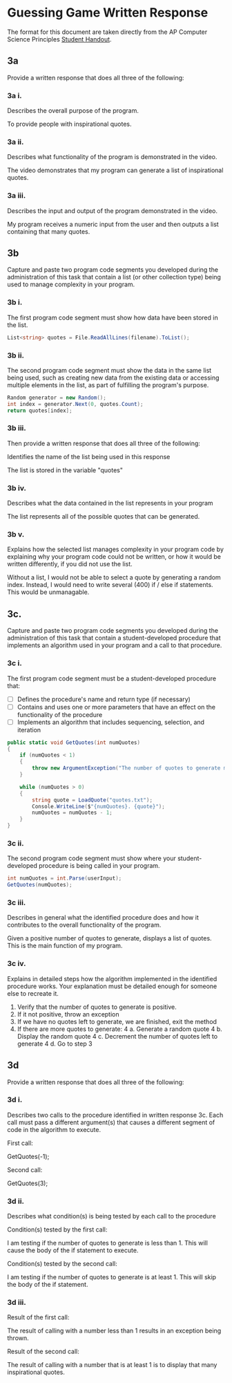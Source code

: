 # Guessing Game Written Response

The format for this document are taken directly from the AP Computer Science
Principles [Student Handout](../support/ap-csp-student-task-directions.pdf).

## 3a

Provide a written response that does all three of the following:

### 3a i.

Describes the overall purpose of the program.

To provide people with inspirational quotes.

### 3a ii.

Describes what functionality of the program is demonstrated in the video.

The video demonstrates that my program can generate a list of inspirational quotes.

### 3a iii.

Describes the input and output of the program demonstrated in the video.

My program receives a numeric input from the user and then outputs a list containing that many quotes.

## 3b

Capture and paste two program code segments you developed during the
administration of this task that contain a list (or other collection type) being
used to manage complexity in your program.

### 3b i.

The first program code segment must show how data have been stored in the list.

```csharp
List<string> quotes = File.ReadAllLines(filename).ToList();
```

### 3b ii.

The second program code segment must show the data in the same list being used,
such as creating new data from the existing data or accessing multiple elements
in the list, as part of fulfilling the program's purpose.

```csharp
Random generator = new Random();
int index = generator.Next(0, quotes.Count);
return quotes[index];
```

### 3b iii.

Then provide a written response that does all three of the following:

Identifies the name of the list being used in this response

The list is stored in the variable "quotes"

### 3b iv.

Describes what the data contained in the list represents in your program

The list represents all of the possible quotes that can be generated.

### 3b v.

Explains how the selected list manages complexity in your program code by
explaining why your program code could not be written, or how it would be
written differently, if you did not use the list.

Without a list, I would not be able to select a quote by generating a random index. Instead, I would need to write several (400) if / else if statements. This would be unmanagable.

## 3c.

Capture and paste two program code segments you developed during the
administration of this task that contain a student-developed procedure that
implements an algorithm used in your program and a call to that procedure.

### 3c i.

The first program code segment must be a student-developed procedure that:

- [ ] Defines the procedure's name and return type (if necessary)
- [ ] Contains and uses one or more parameters that have an effect on the functionality of the procedure
- [ ] Implements an algorithm that includes sequencing, selection, and iteration

```csharp
public static void GetQuotes(int numQuotes)
{
    if (numQuotes < 1)
    {
        throw new ArgumentException("The number of quotes to generate must be at least 1.");
    }

    while (numQuotes > 0)
    {
        string quote = LoadQuote("quotes.txt");
        Console.WriteLine($"{numQuotes}. {quote}");
        numQuotes = numQuotes - 1;
    }
}
```

### 3c ii.

The second program code segment must show where your student-developed procedure is being called in your program.

```csharp
int numQuotes = int.Parse(userInput);
GetQuotes(numQuotes);
```

### 3c iii.

Describes in general what the identified procedure does and how it contributes to the overall functionality of the program.

Given a positive number of quotes to generate, displays a list of quotes. This is the main function of my program.


### 3c iv.

Explains in detailed steps how the algorithm implemented in the identified procedure works. Your explanation must be detailed enough for someone else to recreate it.

1. Verify that the number of quotes to generate is positive.
2. If it not positive, throw an exception 
3. If we have no quotes left to generate, we are finished, exit the method
4. If there are more quotes to generate:
4 a. Generate a random quote
4 b. Display the random quote
4 c. Decrement the number of quotes left to generate
4 d. Go to step 3

## 3d

Provide a written response that does all three of the following:

### 3d i.

Describes two calls to the procedure identified in written response 3c. Each call must pass a different argument(s) that causes a different segment of code in the algorithm to execute.

First call:

GetQuotes(-1);

Second call:

GetQuotes(3);

### 3d ii.

Describes what condition(s) is being tested by each call to the procedure

Condition(s) tested by the first call:
 
I am testing if the number of quotes to generate is less than 1. This will cause the body of the if statement to execute.

Condition(s) tested by the second call:

I am testing if the number of quotes to generate is at least 1. This will skip the body of the if statement.

### 3d iii.

Result of the first call:

The result of calling with a number less than 1 results in an exception being thrown.

Result of the second call:

The result of calling with a number that is at least 1 is to display that many inspirational quotes.